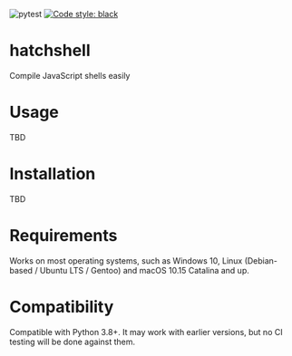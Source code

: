 ![pytest](https://github.com/nth10sd/hatchshell/workflows/pytest/badge.svg)
[![Code style: black](https://img.shields.io/badge/code%20style-black-000000.svg)](https://github.com/psf/black)

# hatchshell

Compile JavaScript shells easily

# Usage

TBD

# Installation

TBD

# Requirements

Works on most operating systems, such as Windows 10, Linux (Debian-based / Ubuntu LTS / Gentoo) and macOS 10.15 Catalina and up.

# Compatibility

Compatible with Python 3.8+. It may work with earlier versions, but no CI testing will be done against them.
